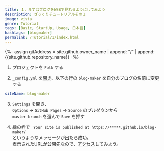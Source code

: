 ```yaml
---
title: １．まずはブログをWEBで見れるようにしてみよう
description: ざっくりチュートリアルその１
image: vista
genre: Tutorial
tags: [Basic, StartUp, Usage, 日本語]
hashtags: [blogmaker]
permalink: /Tutorial/1/index.html
---
```

{%- assign gitAddress = site.github.owner_name | append: "/" | append: {{site.github.repository_name}} -%}

1. プロジェクトを `Folk` する

2. `_config.yml` を[開き](//github.com/{{gitAddress}}/blob/master/_config.yml)、以下の行の `blog-maker` を自分のブログの名前に変更する
```yml
siteName: blog-maker
```

3. `Settings` を開き、<br>
`Options` -> `GitHub Pages` -> `Source` のプルダウンから<br>
`master branch` を選んで `Save` を押す

4. 緑の枠で ` Your site is published at https://*****.github.io/blog-maker/`<br>
というようなメッセージが出たら成功。<br>
表示されたURLが公開先なので、[アクセス](//{{site.github.owner_name}}.github.io/blog-maker/)してみよう。
